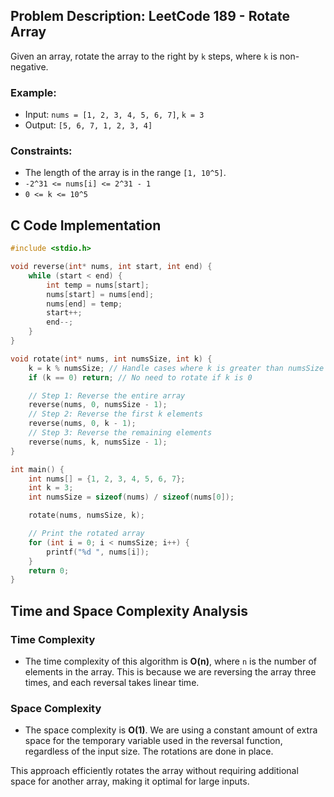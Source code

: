 ## Problem Description: LeetCode 189 - Rotate Array

Given an array, rotate the array to the right by `k` steps, where `k` is non-negative. 

### Example:
- Input: `nums = [1, 2, 3, 4, 5, 6, 7]`, `k = 3`
- Output: `[5, 6, 7, 1, 2, 3, 4]`

### Constraints:
- The length of the array is in the range `[1, 10^5]`.
- `-2^31 <= nums[i] <= 2^31 - 1`
- `0 <= k <= 10^5`

## C Code Implementation

```c
#include <stdio.h>

void reverse(int* nums, int start, int end) {
    while (start < end) {
        int temp = nums[start];
        nums[start] = nums[end];
        nums[end] = temp;
        start++;
        end--;
    }
}

void rotate(int* nums, int numsSize, int k) {
    k = k % numsSize; // Handle cases where k is greater than numsSize
    if (k == 0) return; // No need to rotate if k is 0

    // Step 1: Reverse the entire array
    reverse(nums, 0, numsSize - 1);
    // Step 2: Reverse the first k elements
    reverse(nums, 0, k - 1);
    // Step 3: Reverse the remaining elements
    reverse(nums, k, numsSize - 1);
}

int main() {
    int nums[] = {1, 2, 3, 4, 5, 6, 7};
    int k = 3;
    int numsSize = sizeof(nums) / sizeof(nums[0]);

    rotate(nums, numsSize, k);

    // Print the rotated array
    for (int i = 0; i < numsSize; i++) {
        printf("%d ", nums[i]);
    }
    return 0;
}
```

## Time and Space Complexity Analysis

### Time Complexity
- The time complexity of this algorithm is **O(n)**, where `n` is the number of elements in the array. This is because we are reversing the array three times, and each reversal takes linear time.

### Space Complexity
- The space complexity is **O(1)**. We are using a constant amount of extra space for the temporary variable used in the reversal function, regardless of the input size. The rotations are done in place.

This approach efficiently rotates the array without requiring additional space for another array, making it optimal for large inputs.
